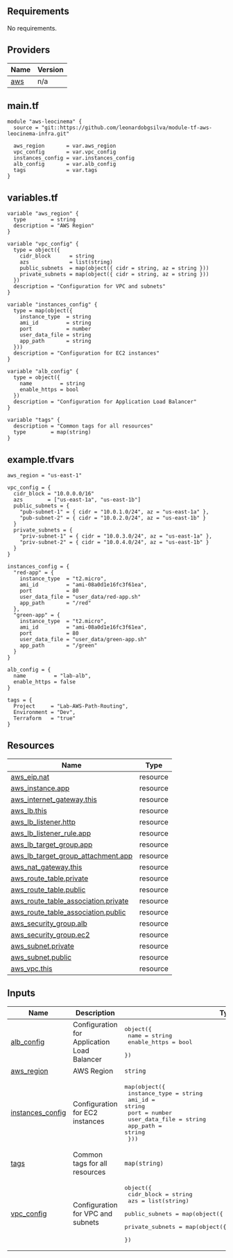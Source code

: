 ## Requirements

No requirements.

## Providers

| Name | Version |
|------|---------|
| <a name="provider_aws"></a> [aws](#provider\_aws) | n/a |

## main.tf

```hcl
module "aws-leocinema" {
  source = "git::https://github.com/leonardobgsilva/module-tf-aws-leocinema-infra.git"

  aws_region       = var.aws_region
  vpc_config       = var.vpc_config
  instances_config = var.instances_config
  alb_config       = var.alb_config
  tags             = var.tags
}
```

## variables.tf

```hcl
variable "aws_region" {
  type        = string
  description = "AWS Region"
}

variable "vpc_config" {
  type = object({
    cidr_block      = string
    azs             = list(string)
    public_subnets  = map(object({ cidr = string, az = string }))
    private_subnets = map(object({ cidr = string, az = string }))
  })
  description = "Configuration for VPC and subnets"
}

variable "instances_config" {
  type = map(object({
    instance_type  = string
    ami_id         = string
    port           = number
    user_data_file = string
    app_path       = string
  }))
  description = "Configuration for EC2 instances"
}

variable "alb_config" {
  type = object({
    name         = string
    enable_https = bool
  })
  description = "Configuration for Application Load Balancer"
}

variable "tags" {
  description = "Common tags for all resources"
  type        = map(string)
}
```

## example.tfvars

```hcl
aws_region = "us-east-1"

vpc_config = {
  cidr_block = "10.0.0.0/16"
  azs        = ["us-east-1a", "us-east-1b"]
  public_subnets = {
    "pub-subnet-1" = { cidr = "10.0.1.0/24", az = "us-east-1a" },
    "pub-subnet-2" = { cidr = "10.0.2.0/24", az = "us-east-1b" }
  }
  private_subnets = {
    "priv-subnet-1" = { cidr = "10.0.3.0/24", az = "us-east-1a" },
    "priv-subnet-2" = { cidr = "10.0.4.0/24", az = "us-east-1b" }
  }
}

instances_config = {
  "red-app" = {
    instance_type  = "t2.micro",
    ami_id         = "ami-08a0d1e16fc3f61ea",
    port           = 80
    user_data_file = "user_data/red-app.sh"
    app_path       = "/red"
  },
  "green-app" = {
    instance_type  = "t2.micro",
    ami_id         = "ami-08a0d1e16fc3f61ea",
    port           = 80
    user_data_file = "user_data/green-app.sh"
    app_path       = "/green"
  }
}

alb_config = {
  name         = "lab-alb",
  enable_https = false
}

tags = {
  Project     = "Lab-AWS-Path-Routing",
  Environment = "Dev",
  Terraform   = "true"
}
```

## Resources

| Name | Type |
|------|------|
| [aws_eip.nat](https://registry.terraform.io/providers/hashicorp/aws/latest/docs/resources/eip) | resource |
| [aws_instance.app](https://registry.terraform.io/providers/hashicorp/aws/latest/docs/resources/instance) | resource |
| [aws_internet_gateway.this](https://registry.terraform.io/providers/hashicorp/aws/latest/docs/resources/internet_gateway) | resource |
| [aws_lb.this](https://registry.terraform.io/providers/hashicorp/aws/latest/docs/resources/lb) | resource |
| [aws_lb_listener.http](https://registry.terraform.io/providers/hashicorp/aws/latest/docs/resources/lb_listener) | resource |
| [aws_lb_listener_rule.app](https://registry.terraform.io/providers/hashicorp/aws/latest/docs/resources/lb_listener_rule) | resource |
| [aws_lb_target_group.app](https://registry.terraform.io/providers/hashicorp/aws/latest/docs/resources/lb_target_group) | resource |
| [aws_lb_target_group_attachment.app](https://registry.terraform.io/providers/hashicorp/aws/latest/docs/resources/lb_target_group_attachment) | resource |
| [aws_nat_gateway.this](https://registry.terraform.io/providers/hashicorp/aws/latest/docs/resources/nat_gateway) | resource |
| [aws_route_table.private](https://registry.terraform.io/providers/hashicorp/aws/latest/docs/resources/route_table) | resource |
| [aws_route_table.public](https://registry.terraform.io/providers/hashicorp/aws/latest/docs/resources/route_table) | resource |
| [aws_route_table_association.private](https://registry.terraform.io/providers/hashicorp/aws/latest/docs/resources/route_table_association) | resource |
| [aws_route_table_association.public](https://registry.terraform.io/providers/hashicorp/aws/latest/docs/resources/route_table_association) | resource |
| [aws_security_group.alb](https://registry.terraform.io/providers/hashicorp/aws/latest/docs/resources/security_group) | resource |
| [aws_security_group.ec2](https://registry.terraform.io/providers/hashicorp/aws/latest/docs/resources/security_group) | resource |
| [aws_subnet.private](https://registry.terraform.io/providers/hashicorp/aws/latest/docs/resources/subnet) | resource |
| [aws_subnet.public](https://registry.terraform.io/providers/hashicorp/aws/latest/docs/resources/subnet) | resource |
| [aws_vpc.this](https://registry.terraform.io/providers/hashicorp/aws/latest/docs/resources/vpc) | resource |

## Inputs

| Name | Description | Type | Default | Required |
|------|-------------|------|---------|:--------:|
| <a name="input_alb_config"></a> [alb\_config](#input\_alb\_config) | Configuration for Application Load Balancer | <pre>object({<br/>    name         = string<br/>    enable_https = bool<br/>  })</pre> | n/a | yes |
| <a name="input_aws_region"></a> [aws\_region](#input\_aws\_region) | AWS Region | `string` | n/a | yes |
| <a name="input_instances_config"></a> [instances\_config](#input\_instances\_config) | Configuration for EC2 instances | <pre>map(object({<br/>    instance_type  = string<br/>    ami_id         = string<br/>    port           = number<br/>    user_data_file = string<br/>    app_path       = string<br/>  }))</pre> | n/a | yes |
| <a name="input_tags"></a> [tags](#input\_tags) | Common tags for all resources | `map(string)` | n/a | yes |
| <a name="input_vpc_config"></a> [vpc\_config](#input\_vpc\_config) | Configuration for VPC and subnets | <pre>object({<br/>    cidr_block      = string<br/>    azs             = list(string)<br/>    public_subnets  = map(object({ cidr = string, az = string }))<br/>    private_subnets = map(object({ cidr = string, az = string }))<br/>  })</pre> | n/a | yes |

